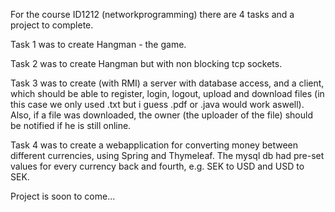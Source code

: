 For the course ID1212 (networkprogramming) there are 4 tasks and a project to complete.

Task 1 was to create Hangman - the game.

Task 2 was to create Hangman but with non blocking tcp sockets.

Task 3 was to create (with RMI) a server with database access, and a client, which should be able to register, login, logout, upload and download files (in this case we only used .txt but i guess .pdf or .java would work aswell). Also, if a file was downloaded, the owner (the uploader of the file) should be notified if he is still online.

Task 4 was to create a webapplication for converting money between different currencies, using Spring and Thymeleaf. The mysql db had pre-set values for every currency back and fourth, e.g. SEK to USD and USD to SEK.

Project is soon to come...
